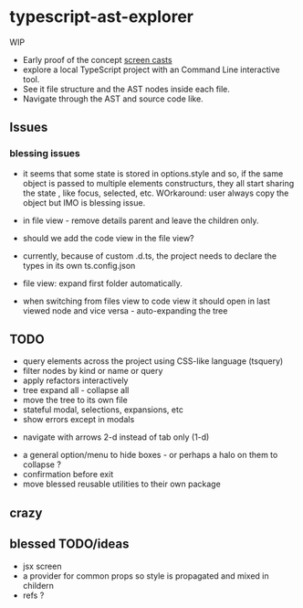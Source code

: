 # typescript-ast-explorer

WIP

 * Early proof of the concept [screen casts](demos.md)
 * explore a local TypeScript project with an Command Line interactive tool. 
 * See it file structure and the AST nodes inside each file. 
 * Navigate through the AST and source code like. 


## Issues

### blessing issues
 * it seems that some state is stored in options.style and so, if the same object is passed to multiple elements constructurs, they all start sharing the state , like focus, selected, etc. WOrkaround: user always copy the object but IMO is blessing issue. 


 * in file view - remove details parent and leave the children only.
 * should we add the code view in the file view?
 * currently, because of custom  .d.ts, the project needs to declare the types in its own ts.config.json
 * file view: expand first folder automatically.
 * when switching from files view to code view it should open in last viewed node and vice versa - auto-expanding the tree

## TODO 

 * query elements across the project using CSS-like language (tsquery)
 * filter nodes by kind or name  or query
 * apply refactors interactively
 * tree expand all - collapse all
 * move the tree to its own file
 * stateful modal, selections, expansions, etc
 * show errors except in modals
 + navigate with arrows 2-d instead of tab only (1-d)
 * a general option/menu to hide boxes - or perhaps a halo on them to collapse ?
 * confirmation before exit
 * move blessed reusable utilities to their own package
 
## crazy

## blessed TODO/ideas
 
 * jsx screen
 * a provider for common props so style is propagated and mixed in childern
 * refs ? 